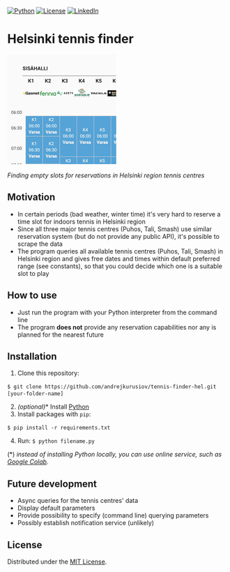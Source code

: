 <!-- PROJECT SHIELDS
*** I'm using markdown "reference style" links for readability.
*** Reference links are enclosed in brackets [ ] instead of parentheses ( ).
*** See the bottom of this document for the declaration of the reference variables
*** This is an optional, concise syntax you may use.
*** https://www.markdownguide.org/basic-syntax/#reference-style-links
-->

<!-- HEADER -->

[![Python][python-shield]][python-url]
[![License][license-shield]][license-url]
[![LinkedIn][linkedin-shield]][linkedin-url]

# Helsinki tennis finder

![logo](./reservations.png)

_Finding empty slots for reservations in Helsinki region tennis centres_

## Motivation

- In certain periods (bad weather, winter time) it's very hard to reserve a time slot for indoors tennis in Helsinki region
- Since all three major tennis centres (Puhos, Tali, Smash) use similar reservation system (but do not provide any public API), it's possible to scrape the data
- The program queries all available tennis centres (Puhos, Tali, Smash) in Helsinki region and gives free dates and times within default preferred range (see constants), so that you could decide which one is a suitable slot to play

## How to use

- Just run the program with your Python interpreter from the command line
- The program **does not** provide any reservation capabilities nor any is planned for the nearest future

## Installation

1. Clone this repository:

```
$ git clone https://github.com/andrejkurusiov/tennis-finder-hel.git [your-folder-name]
```

2. _(optional)_\* Install [Python](https://www.python.org/downloads/)
3. Install packages with `pip`:

```
$ pip install -r requirements.txt
```

4. Run: `$ python filename.py`

(\*) _instead of installing Python locally, you can use online service, such as [Google Colab][google-colab-url]._

## Future development

- Async queries for the tennis centres' data
- Display default parameters
- Provide possibility to specify (command line) querying parameters
- Possibly establish notification service (unlikely)

## License

Distributed under the [MIT License](./LICENSE).

<!-- MARKDOWN LINKS & IMAGES -->
[license-shield]: https://img.shields.io/github/license/andrejkurusiov/python-jetbrains-academy
[license-url]: ./LICENSE
[linkedin-shield]: https://img.shields.io/badge/LinkedIn-Profile-informational?style=flat&logo=linkedin
[linkedin-url]: https://www.linkedin.com/in/andrejkurusiov/
[python-shield]: https://img.shields.io/badge/Python-545454.svg?style=flat&logo=python
[python-url]: https://python.org/
[google-colab-url]: https://colab.research.google.com/
